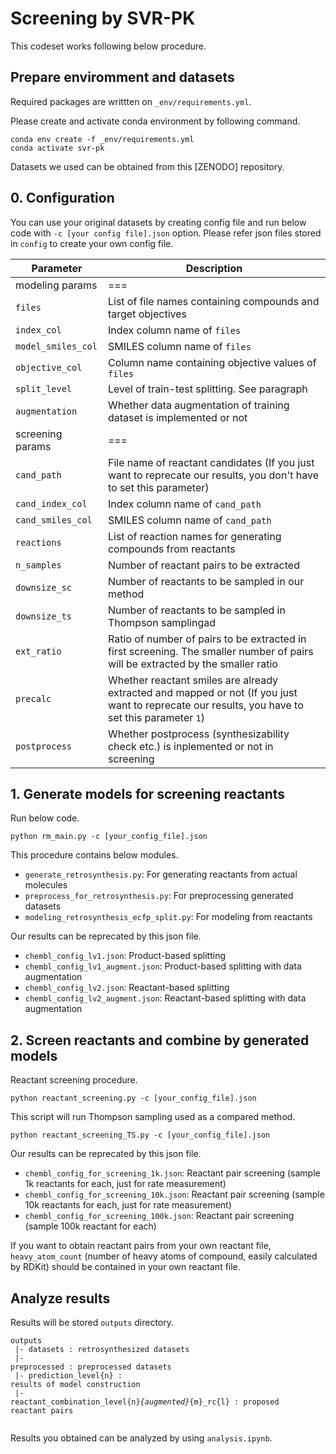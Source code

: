 # Screening by SVR-PK

This codeset works following below procedure.

## Prepare enviromment and datasets

Required packages are writtten on <code>_env/requirements.yml</code>.

Please create and activate conda environment by following command.

<p>
<code>conda env create -f _env/requirements.yml</code><br>
<code>conda activate svr-pk</code><br>
</p>

Datasets we used can be obtained from this [ZENODO] repository.

## 0. Configuration
You can use your original datasets by creating config file and run below code with <code>-c [your config file].json</code> option. Please refer json files stored in <code>config</code> to create your own config file. 

|Parameter|Description|
|----|----|
|modeling params| === |
|<code>files</code>|List of file names containing compounds and target objectives|
|<code>index_col</code>|Index column name of <code>files</code>|
|<code>model_smiles_col</code>|SMILES column name of <code>files</code>|
|<code>objective_col</code>|Column name containing objective values of <code>files</code>|
|<code>split_level</code>|Level of train-test splitting. See paragraph|
|<code>augmentation</code>|Whether data augmentation of training dataset is implemented or not|
|screening params| === |
|<code>cand_path</code>|File name of reactant candidates (If you just want to reprecate our results, you don't have to set this parameter)|
|<code>cand_index_col</code>|Index column name of <code>cand_path</code>|
|<code>cand_smiles_col</code>|SMILES column name of <code>cand_path</code>|
|<code>reactions</code>|List of reaction names for generating compounds from reactants|
|<code>n_samples</code>|Number of reactant pairs to be extracted|
|<code>downsize_sc</code>|Number of reactants to be sampled in our method|
|<code>downsize_ts</code>|Number of reactants to be sampled in Thompson samplingad|
|<code>ext_ratio</code>|Ratio of number of pairs to be extracted in first screening. The smaller number of pairs will be extracted by the smaller ratio|
|<code>precalc</code>|Whether reactant smiles are already extracted and mapped or not (If you just want to reprecate our results, you have to set this parameter <code>1</code>)|
|<code>postprocess</code>|Whether postprocess (synthesizability check etc.) is inplemented or not in screening|

## 1. Generate models for screening reactants

Run below code.
<p><code>python rm_main.py -c [your_config_file].json</code></p>
This procedure contains below modules.

* <code>generate_retrosynthesis.py</code>: For generating reactants from actual molecules
* <code>preprocess_for_retrosynthesis.py</code>: For preprocessing generated datasets
* <code>modeling_retrosynthesis_ecfp_split.py</code>: For modeling from reactants

Our results can be reprecated by this json file.

* <code>chembl_config_lv1.json</code>: Product-based splitting
* <code>chembl_config_lv1_augment.json</code>: Product-based splitting with data augmentation
* <code>chembl_config_lv2.json</code>: Reactant-based splitting
* <code>chembl_config_lv2_augment.json</code>: Reactant-based splitting with data augmentation

## 2. Screen reactants and combine by generated models

Reactant screening procedure. 

<p><code>python reactant_screening.py -c [your_config_file].json</code></p>

This script will run Thompson sampling used as a compared method. 

<p><code>python reactant_screening_TS.py -c [your_config_file].json</code></p>

Our results can be reprecated by this json file.

* <code>chembl_config_for_screening_1k.json</code>: Reactant pair screening (sample 1k reactants for each, just for rate measurement)
* <code>chembl_config_for_screening_10k.json</code>: Reactant pair screening (sample 10k reactants for each, just for rate measurement)
* <code>chembl_config_for_screening_100k.json</code>: Reactant pair screening (sample 100k reactant for each)

If you want to obtain reactant pairs from your own reactant file, <code>heavy_atom_count</code> (number of heavy atoms of compound, easily calculated by RDKit) should be contained in your own reactant file.

## Analyze results
Results will be stored <code>outputs</code> directory.


<code>outputs <br>
|- datasets : retrosynthesized datasets <br>
|- preprocessed : preprocessed datasets <br>
|- prediction_level{n} : results of model construction <br>
|- reactant_combination_level{n}_{augmented}_{m}_rc{l} : proposed reactant pairs <br>
</code>



Results you obtained can be analyzed by using <code>analysis.ipynb</code>.
